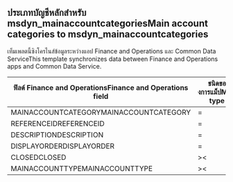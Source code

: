 ## <a name="main-account-categories-to-msdyn_mainaccountcategories"></a><span data-ttu-id="dd263-101">ประเภทบัญชีหลักสำหรับ msdyn_mainaccountcategories</span><span class="sxs-lookup"><span data-stu-id="dd263-101">Main account categories to msdyn_mainaccountcategories</span></span>

<span data-ttu-id="dd263-102">เท็มเพลตนี้ซิงโครไนส์ข้อมูลระหว่างแอป Finance and Operations และ Common Data Service</span><span class="sxs-lookup"><span data-stu-id="dd263-102">This template synchronizes data between Finance and Operations apps and Common Data Service.</span></span>

<span data-ttu-id="dd263-103">ฟิลด์ Finance and Operations</span><span class="sxs-lookup"><span data-stu-id="dd263-103">Finance and Operations field</span></span> | <span data-ttu-id="dd263-104">ชนิดของการแม็ป</span><span class="sxs-lookup"><span data-stu-id="dd263-104">Map type</span></span> | <span data-ttu-id="dd263-105">ฟิลด์ Dynamics 365 อื่นๆ</span><span class="sxs-lookup"><span data-stu-id="dd263-105">Other Dynamics 365 field</span></span> | <span data-ttu-id="dd263-106">ค่าเริ่มต้น</span><span class="sxs-lookup"><span data-stu-id="dd263-106">Default value</span></span>
---|---|---|---
<span data-ttu-id="dd263-107">MAINACCOUNTCATEGORY</span><span class="sxs-lookup"><span data-stu-id="dd263-107">MAINACCOUNTCATEGORY</span></span> | = | <span data-ttu-id="dd263-108">msdyn_mainaccountcategory</span><span class="sxs-lookup"><span data-stu-id="dd263-108">msdyn_mainaccountcategory</span></span> | 
<span data-ttu-id="dd263-109">REFERENCEID</span><span class="sxs-lookup"><span data-stu-id="dd263-109">REFERENCEID</span></span> | = | <span data-ttu-id="dd263-110">msdyn_referenceid</span><span class="sxs-lookup"><span data-stu-id="dd263-110">msdyn_referenceid</span></span> | 
<span data-ttu-id="dd263-111">DESCRIPTION</span><span class="sxs-lookup"><span data-stu-id="dd263-111">DESCRIPTION</span></span> | = | <span data-ttu-id="dd263-112">msdyn_description</span><span class="sxs-lookup"><span data-stu-id="dd263-112">msdyn_description</span></span> | 
<span data-ttu-id="dd263-113">DISPLAYORDER</span><span class="sxs-lookup"><span data-stu-id="dd263-113">DISPLAYORDER</span></span> | = | <span data-ttu-id="dd263-114">msdyn_displayorder</span><span class="sxs-lookup"><span data-stu-id="dd263-114">msdyn_displayorder</span></span> | 
<span data-ttu-id="dd263-115">CLOSED</span><span class="sxs-lookup"><span data-stu-id="dd263-115">CLOSED</span></span> | >< | <span data-ttu-id="dd263-116">msdyn_closed</span><span class="sxs-lookup"><span data-stu-id="dd263-116">msdyn_closed</span></span> | 
<span data-ttu-id="dd263-117">MAINACCOUNTTYPE</span><span class="sxs-lookup"><span data-stu-id="dd263-117">MAINACCOUNTTYPE</span></span> | >< | <span data-ttu-id="dd263-118">msdyn_mainaccounttypevalue</span><span class="sxs-lookup"><span data-stu-id="dd263-118">msdyn_mainaccounttypevalue</span></span> | 
